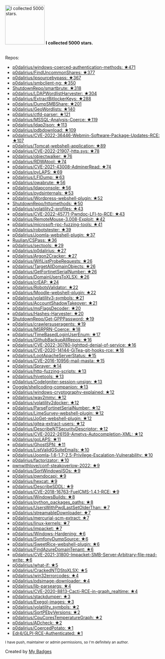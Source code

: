 <img src="https://github.com/my-badges/my-badges/blob/master/src/all-badges/stars/stars-5000.png?raw=true" alt="I collected 5000 stars." title="I collected 5000 stars." width="128">
<strong>I collected 5000 stars.</strong>
<br><br>

Repos:

* <a href="https://github.com/p0dalirius/windows-coerced-authentication-methods">p0dalirius/windows-coerced-authentication-methods: ★471</a>
* <a href="https://github.com/p0dalirius/FindUncommonShares">p0dalirius/FindUncommonShares: ★377</a>
* <a href="https://github.com/p0dalirius/ipsourcebypass">p0dalirius/ipsourcebypass: ★367</a>
* <a href="https://github.com/p0dalirius/smbclient-ng">p0dalirius/smbclient-ng: ★350</a>
* <a href="https://github.com/ShutdownRepo/smartbrute">ShutdownRepo/smartbrute: ★318</a>
* <a href="https://github.com/p0dalirius/LDAPWordlistHarvester">p0dalirius/LDAPWordlistHarvester: ★304</a>
* <a href="https://github.com/p0dalirius/ExtractBitlockerKeys">p0dalirius/ExtractBitlockerKeys: ★288</a>
* <a href="https://github.com/p0dalirius/DumpSMBShare">p0dalirius/DumpSMBShare: ★201</a>
* <a href="https://github.com/p0dalirius/GeoWordlists">p0dalirius/GeoWordlists: ★140</a>
* <a href="https://github.com/p0dalirius/ctfd-parser">p0dalirius/ctfd-parser: ★121</a>
* <a href="https://github.com/p0dalirius/MSSQL-Analysis-Coerce">p0dalirius/MSSQL-Analysis-Coerce: ★119</a>
* <a href="https://github.com/p0dalirius/ldap2json">p0dalirius/ldap2json: ★113</a>
* <a href="https://github.com/p0dalirius/pdbdownload">p0dalirius/pdbdownload: ★109</a>
* <a href="https://github.com/p0dalirius/CVE-2022-36446-Webmin-Software-Package-Updates-RCE">p0dalirius/CVE-2022-36446-Webmin-Software-Package-Updates-RCE: ★107</a>
* <a href="https://github.com/p0dalirius/Tomcat-webshell-application">p0dalirius/Tomcat-webshell-application: ★89</a>
* <a href="https://github.com/p0dalirius/CVE-2022-21907-http.sys">p0dalirius/CVE-2022-21907-http.sys: ★78</a>
* <a href="https://github.com/p0dalirius/objectwalker">p0dalirius/objectwalker: ★76</a>
* <a href="https://github.com/p0dalirius/RDWAtool">p0dalirius/RDWAtool: ★74</a>
* <a href="https://github.com/p0dalirius/CVE-2021-43008-AdminerRead">p0dalirius/CVE-2021-43008-AdminerRead: ★74</a>
* <a href="https://github.com/p0dalirius/pyLAPS">p0dalirius/pyLAPS: ★69</a>
* <a href="https://github.com/p0dalirius/LFIDump">p0dalirius/LFIDump: ★63</a>
* <a href="https://github.com/p0dalirius/owabrute">p0dalirius/owabrute: ★56</a>
* <a href="https://github.com/p0dalirius/ldapconsole">p0dalirius/ldapconsole: ★56</a>
* <a href="https://github.com/p0dalirius/pydsinternals">p0dalirius/pydsinternals: ★53</a>
* <a href="https://github.com/p0dalirius/Wordpress-webshell-plugin">p0dalirius/Wordpress-webshell-plugin: ★52</a>
* <a href="https://github.com/ShutdownRepo/httpmethods">ShutdownRepo/httpmethods: ★50</a>
* <a href="https://github.com/p0dalirius/volatility2-profiles">p0dalirius/volatility2-profiles: ★43</a>
* <a href="https://github.com/p0dalirius/CVE-2022-45771-Pwndoc-LFI-to-RCE">p0dalirius/CVE-2022-45771-Pwndoc-LFI-to-RCE: ★43</a>
* <a href="https://github.com/p0dalirius/RemoteMouse-3.008-Exploit">p0dalirius/RemoteMouse-3.008-Exploit: ★42</a>
* <a href="https://github.com/p0dalirius/microsoft-rpc-fuzzing-tools">p0dalirius/microsoft-rpc-fuzzing-tools: ★41</a>
* <a href="https://github.com/p0dalirius/robotstester">p0dalirius/robotstester: ★39</a>
* <a href="https://github.com/p0dalirius/Joomla-webshell-plugin">p0dalirius/Joomla-webshell-plugin: ★37</a>
* <a href="https://github.com/Ruulian/CSPass">Ruulian/CSPass: ★36</a>
* <a href="https://github.com/p0dalirius/sectools">p0dalirius/sectools: ★29</a>
* <a href="https://github.com/p0dalirius/p0dalirius">p0dalirius/p0dalirius: ★27</a>
* <a href="https://github.com/p0dalirius/Argon2Cracker">p0dalirius/Argon2Cracker: ★27</a>
* <a href="https://github.com/p0dalirius/WifiListProbeRequests">p0dalirius/WifiListProbeRequests: ★26</a>
* <a href="https://github.com/p0dalirius/TargetAllDomainObjects">p0dalirius/TargetAllDomainObjects: ★26</a>
* <a href="https://github.com/p0dalirius/GetFortinetSerialNumber">p0dalirius/GetFortinetSerialNumber: ★26</a>
* <a href="https://github.com/p0dalirius/DomainUsersToXLSX">p0dalirius/DomainUsersToXLSX: ★26</a>
* <a href="https://github.com/p0dalirius/crEAP">p0dalirius/crEAP: ★24</a>
* <a href="https://github.com/p0dalirius/RobotsValidator">p0dalirius/RobotsValidator: ★22</a>
* <a href="https://github.com/p0dalirius/Moodle-webshell-plugin">p0dalirius/Moodle-webshell-plugin: ★22</a>
* <a href="https://github.com/p0dalirius/volatility3-symbols">p0dalirius/volatility3-symbols: ★21</a>
* <a href="https://github.com/p0dalirius/AccountShadowTakeover">p0dalirius/AccountShadowTakeover: ★21</a>
* <a href="https://github.com/p0dalirius/msFlagsDecoder">p0dalirius/msFlagsDecoder: ★20</a>
* <a href="https://github.com/p0dalirius/Hashes-Harvester">p0dalirius/Hashes-Harvester: ★20</a>
* <a href="https://github.com/ShutdownRepo/Get-GPPPassword">ShutdownRepo/Get-GPPPassword: ★19</a>
* <a href="https://github.com/p0dalirius/crawlersuseragents">p0dalirius/crawlersuseragents: ★19</a>
* <a href="https://github.com/p0dalirius/MSRPRN-Coerce">p0dalirius/MSRPRN-Coerce: ★18</a>
* <a href="https://github.com/p0dalirius/TimeBasedLoginUserEnum">p0dalirius/TimeBasedLoginUserEnum: ★17</a>
* <a href="https://github.com/p0dalirius/GithubBackupAllRepos">p0dalirius/GithubBackupAllRepos: ★16</a>
* <a href="https://github.com/p0dalirius/CVE-2022-30780-lighttpd-denial-of-service">p0dalirius/CVE-2022-30780-lighttpd-denial-of-service: ★16</a>
* <a href="https://github.com/p0dalirius/CVE-2020-14144-GiTea-git-hooks-rce">p0dalirius/CVE-2020-14144-GiTea-git-hooks-rce: ★16</a>
* <a href="https://github.com/p0dalirius/LootApacheServerStatus">p0dalirius/LootApacheServerStatus: ★15</a>
* <a href="https://github.com/p0dalirius/CVE-2016-10956-mail-masta">p0dalirius/CVE-2016-10956-mail-masta: ★15</a>
* <a href="https://github.com/p0dalirius/Sprayer">p0dalirius/Sprayer: ★14</a>
* <a href="https://github.com/p0dalirius/http-fuzzing-scripts">p0dalirius/http-fuzzing-scripts: ★13</a>
* <a href="https://github.com/p0dalirius/hivetools">p0dalirius/hivetools: ★13</a>
* <a href="https://github.com/p0dalirius/CodeIgniter-session-unsign">p0dalirius/CodeIgniter-session-unsign: ★13</a>
* <a href="https://github.com/Ooggle/shellcoding-companion">Ooggle/shellcoding-companion: ★13</a>
* <a href="https://github.com/p0dalirius/windows-cryptography-explained">p0dalirius/windows-cryptography-explained: ★12</a>
* <a href="https://github.com/p0dalirius/wav2mmv">p0dalirius/wav2mmv: ★12</a>
* <a href="https://github.com/p0dalirius/volatility2docker">p0dalirius/volatility2docker: ★12</a>
* <a href="https://github.com/p0dalirius/ParseFortinetSerialNumber">p0dalirius/ParseFortinetSerialNumber: ★12</a>
* <a href="https://github.com/p0dalirius/LimeSurvey-webshell-plugin">p0dalirius/LimeSurvey-webshell-plugin: ★12</a>
* <a href="https://github.com/p0dalirius/JoGet-webshell-plugin">p0dalirius/JoGet-webshell-plugin: ★12</a>
* <a href="https://github.com/p0dalirius/gitea-extract-users">p0dalirius/gitea-extract-users: ★12</a>
* <a href="https://github.com/p0dalirius/DescribeNTSecurityDescriptor">p0dalirius/DescribeNTSecurityDescriptor: ★12</a>
* <a href="https://github.com/p0dalirius/CVE-2022-26159-Ametys-Autocompletion-XML">p0dalirius/CVE-2022-26159-Ametys-Autocompletion-XML: ★12</a>
* <a href="https://github.com/p0dalirius/goLAPS">p0dalirius/goLAPS: ★11</a>
* <a href="https://github.com/p0dalirius/GhostSPN">p0dalirius/GhostSPN: ★11</a>
* <a href="https://github.com/p0dalirius/ListValidGSuiteEmails">p0dalirius/ListValidGSuiteEmails: ★10</a>
* <a href="https://github.com/p0dalirius/Joomla-1.6-1.7-2.5-Privilege-Escalation-Vulnerability">p0dalirius/Joomla-1.6-1.7-2.5-Privilege-Escalation-Vulnerability: ★10</a>
* <a href="https://github.com/p0dalirius/factorizator">p0dalirius/factorizator: ★10</a>
* <a href="https://github.com/pwnwithlove/conf-steakoverlow-2022">pwnwithlove/conf-steakoverlow-2022: ★9</a>
* <a href="https://github.com/p0dalirius/SortWindowsISOs">p0dalirius/SortWindowsISOs: ★9</a>
* <a href="https://github.com/p0dalirius/pwndocapi">p0dalirius/pwndocapi: ★9</a>
* <a href="https://github.com/p0dalirius/hexcat">p0dalirius/hexcat: ★9</a>
* <a href="https://github.com/p0dalirius/DescribeSDDL">p0dalirius/DescribeSDDL: ★9</a>
* <a href="https://github.com/p0dalirius/CVE-2018-16763-FuelCMS-1.4.1-RCE">p0dalirius/CVE-2018-16763-FuelCMS-1.4.1-RCE: ★9</a>
* <a href="https://github.com/p0dalirius/WindowsBuilds">p0dalirius/WindowsBuilds: ★8</a>
* <a href="https://github.com/p0dalirius/python_packages_paths">p0dalirius/python_packages_paths: ★8</a>
* <a href="https://github.com/p0dalirius/UsersWithPwdLastSetOlderThan">p0dalirius/UsersWithPwdLastSetOlderThan: ★7</a>
* <a href="https://github.com/p0dalirius/streamableDownloader">p0dalirius/streamableDownloader: ★7</a>
* <a href="https://github.com/p0dalirius/mercurial-scm-extract">p0dalirius/mercurial-scm-extract: ★7</a>
* <a href="https://github.com/p0dalirius/linux-kernels">p0dalirius/linux-kernels: ★7</a>
* <a href="https://github.com/p0dalirius/impacket">p0dalirius/impacket: ★7</a>
* <a href="https://github.com/p0dalirius/Windows-Hardening">p0dalirius/Windows-Hardening: ★6</a>
* <a href="https://github.com/p0dalirius/SymfonyDumpSource">p0dalirius/SymfonyDumpSource: ★6</a>
* <a href="https://github.com/p0dalirius/SweetRice-webshell-plugin">p0dalirius/SweetRice-webshell-plugin: ★6</a>
* <a href="https://github.com/p0dalirius/FindAzureDomainTenant">p0dalirius/FindAzureDomainTenant: ★6</a>
* <a href="https://github.com/p0dalirius/CVE-2021-31800-Impacket-SMB-Server-Arbitrary-file-read-write">p0dalirius/CVE-2021-31800-Impacket-SMB-Server-Arbitrary-file-read-write: ★6</a>
* <a href="https://github.com/p0dalirius/what-if">p0dalirius/what-if: ★5</a>
* <a href="https://github.com/p0dalirius/CrackedNTDStoXLSX">p0dalirius/CrackedNTDStoXLSX: ★5</a>
* <a href="https://github.com/p0dalirius/win32errorcodes">p0dalirius/win32errorcodes: ★4</a>
* <a href="https://github.com/p0dalirius/pdsimage-downloader">p0dalirius/pdsimage-downloader: ★4</a>
* <a href="https://github.com/p0dalirius/lib-parseargs">p0dalirius/lib-parseargs: ★4</a>
* <a href="https://github.com/p0dalirius/CVE-2020-8813-Cacti-RCE-in-graph_realtime">p0dalirius/CVE-2020-8813-Cacti-RCE-in-graph_realtime: ★4</a>
* <a href="https://github.com/p0dalirius/stackdumper">p0dalirius/stackdumper: ★3</a>
* <a href="https://github.com/p0dalirius/Exegol-images">p0dalirius/Exegol-images: ★3</a>
* <a href="https://github.com/p0dalirius/volatility_symbols">p0dalirius/volatility_symbols: ★2</a>
* <a href="https://github.com/p0dalirius/SortPEbyVersions">p0dalirius/SortPEbyVersions: ★2</a>
* <a href="https://github.com/p0dalirius/CpuCoresTemperatureGraph">p0dalirius/CpuCoresTemperatureGraph: ★2</a>
* <a href="https://github.com/p0dalirius/ADcheck">p0dalirius/ADcheck: ★2</a>
* <a href="https://github.com/p0dalirius/CoercedPotato">p0dalirius/CoercedPotato: ★1</a>
* <a href="https://github.com/Edr4/GLPI-RCE-Authenticated">Edr4/GLPI-RCE-Authenticated: ★1</a>

<sup>I have push, maintainer or admin permissions, so I'm definitely an author.<sup>



Created by <a href="https://github.com/my-badges/my-badges">My Badges</a>
